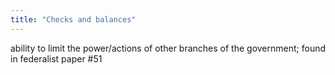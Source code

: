 ```yaml
---
title: "Checks and balances"
---
```

ability to limit the power/actions of other branches of the government; found in federalist paper #51

